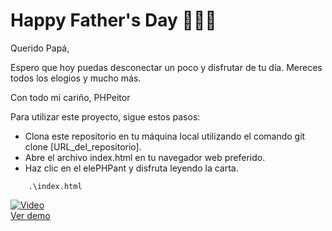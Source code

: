 # Happy Father's Day 👔👨‍👧
Querido Papá,

Espero que hoy puedas desconectar un poco y disfrutar de tu día. Mereces todos los elogios y mucho más.

Con todo mi cariño, PHPeitor

Para utilizar este proyecto, sigue estos pasos:

- Clona este repositorio en tu máquina local utilizando el comando git clone [URL_del_repositorio].
- Abre el archivo index.html en tu navegador web preferido.
- Haz clic en el elePHPant y disfruta leyendo la carta.

```
    .\index.html
```

[![Video](https://img.youtube.com/vi/WhY9uj90Uxw/0.jpg)](https://www.youtube.com/watch?v=WhY9uj90Uxw)  
[Ver demo](https://www.youtube.com/watch?v=WhY9uj90Uxw)
